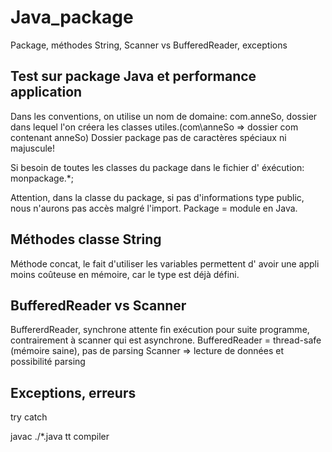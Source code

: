 # Java_package

Package, méthodes String, Scanner vs BufferedReader, exceptions
## Test sur package Java et performance application

Dans les conventions, on utilise un nom de domaine: com.anneSo, dossier dans lequel l'on créera les classes utiles.(com\anneSo => dossier com contenant anneSo)
Dossier package pas de caractères spéciaux ni majuscule!

Si besoin de toutes les classes du package dans le fichier d' éxécution: monpackage.*;

Attention, dans la classe du package, si pas d'informations type public, nous n'aurons pas accès malgré l'import.
Package = module en Java.
## Méthodes classe String

Méthode concat, le fait d'utiliser les variables permettent d' avoir une appli moins coûteuse en mémoire, car le type est déjà défini.

## BufferedReader vs Scanner


BuffererdReader, synchrone attente fin exécution pour suite programme, contrairement à scanner qui est asynchrone.
BufferedReader = thread-safe (mémoire saine), pas de parsing
Scanner => lecture de données et possibilité parsing

## Exceptions, erreurs

try catch




javac ./*.java tt compiler

